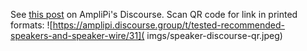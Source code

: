 See [this post](https://amplipi.discourse.group/t/tested-recommended-speakers-and-speaker-wire/31) on AmpliPi's Discourse. Scan QR code for link in printed formats:
![https://amplipi.discourse.group/t/tested-recommended-speakers-and-speaker-wire/31]( imgs/speaker-discourse-qr.jpeg)
